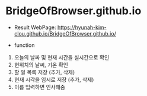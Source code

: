 # BridgeOfBrowser.github.io

- Result WebPage: 
 https://hyunah-kim-clou.github.io/BridgeOfBrowser.github.io/
 
- function
 1. 오늘의 날짜 및 현재 시간을 실시간으로 확인
 2. 현위치의 날씨, 기온 확인
 3. 할 일 목록 저장 (추가, 삭제)
 4. 현재 시각을 임시로 저장 (추가, 삭제)
 5. 이름 입력하면 인사해줌
 
 
